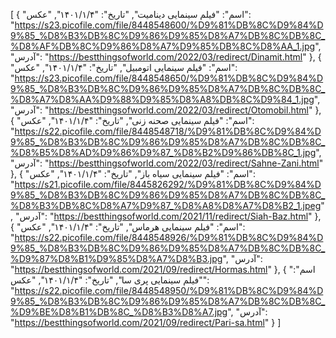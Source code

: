 [
  {
    "اسم": "فیلم سینمایی دینامیت",
    "تاریخ": "۱۴۰۱/۱/۴",
    "عکس": "https://s23.picofile.com/file/8448548600/%D9%81%DB%8C%D9%84%D9%85_%D8%B3%DB%8C%D9%86%D9%85%D8%A7%DB%8C%DB%8C_%D8%AF%DB%8C%D9%86%D8%A7%D9%85%DB%8C%D8%AA_1.jpg",
    "آدرس": "https://bestthingsofworld.com/2022/03/redirect/Dinamit.html"
  },
  {
    "اسم": "فیلم سینمایی اتومبیل",
    "تاریخ": "۱۴۰۱/۱/۴",
    "عکس": "https://s23.picofile.com/file/8448548650/%D9%81%DB%8C%D9%84%D9%85_%D8%B3%DB%8C%D9%86%D9%85%D8%A7%DB%8C%DB%8C_%D8%A7%D8%AA%D9%88%D9%85%D8%A8%DB%8C%D9%84_1.jpg",
    "آدرس": "https://bestthingsofworld.com/2022/03/redirect/Otomobil.html"
  },
  {
    "اسم": "فیلم سینمایی صحنه زنی",
    "تاریخ": "۱۴۰۱/۱/۴",
    "عکس": "https://s22.picofile.com/file/8448548718/%D9%81%DB%8C%D9%84%D9%85_%D8%B3%DB%8C%D9%86%D9%85%D8%A7%DB%8C%DB%8C_%D8%B5%D8%AD%D9%86%D9%87_%D8%B2%D9%86%DB%8C_1.jpg",
    "آدرس": "https://bestthingsofworld.com/2022/03/redirect/Sahne-Zani.html"
  },
  {
    "اسم": "فیلم سینمایی سیاه باز",
    "تاریخ": "۱۴۰۱/۱/۴",
    "عکس": "https://s21.picofile.com/file/8445826292/%D9%81%DB%8C%D9%84%D9%85_%D8%B3%DB%8C%D9%86%D9%85%D8%A7%DB%8C%DB%8C_%D8%B3%DB%8C%D8%A7%D9%87_%D8%A8%D8%A7%D8%B2_1.jpeg",
    "آدرس": "https://bestthingsofworld.com/2021/11/redirect/Siah-Baz.html"
  },
  {
    "اسم": "فیلم سینمایی هرماس",
    "تاریخ": "۱۴۰۱/۱/۴",
    "عکس": "https://s22.picofile.com/file/8448548926/%D9%81%DB%8C%D9%84%D9%85_%D8%B3%DB%8C%D9%86%D9%85%D8%A7%DB%8C%DB%8C_%D9%87%D8%B1%D9%85%D8%A7%D8%B3.jpg",
    "آدرس": "https://bestthingsofworld.com/2021/09/redirect/Hormas.html"
  },
  {
    "اسم": "فیلم سینمایی پری سا",
    "تاریخ": "۱۴۰۱/۱/۴",
    "عکس": "https://s22.picofile.com/file/8448548950/%D9%81%DB%8C%D9%84%D9%85_%D8%B3%DB%8C%D9%86%D9%85%D8%A7%DB%8C%DB%8C_%D9%BE%D8%B1%DB%8C_%D8%B3%D8%A7.jpg",
    "آدرس": "https://bestthingsofworld.com/2021/09/redirect/Pari-sa.html"
  }
]
